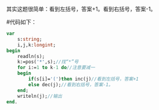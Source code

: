 其实这题很简单：看到左括号，答案+1。看到右括号，答案-1。

#代码如下：
```pascal
var
    s:string;
    i,j,k:longint;
begin
    readln(s);
    k:=pos('*',s);//找“*”号
    for i:=1 to k-1 do//注意要减一
    begin
        if(s[i]='(')then inc(j)//看到左括号，答案+1
        else dec(j);//看到右括号，答案-1。
    end;
    writeln(j);//输出
end.

```
